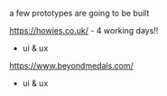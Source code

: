 a few prototypes are going to be built

https://howies.co.uk/  - 4 working days!!
* ui & ux

https://www.beyondmedals.com/
* ui & ux